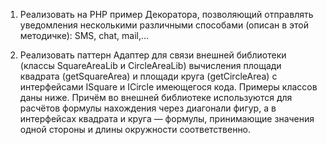 1. Реализовать на PHP пример Декоратора, позволяющий отправлять уведомления
   несколькими различными способами (описан в этой методичке): SMS, chat, mail,...

2. Реализовать паттерн Адаптер для связи внешней библиотеки (классы SquareAreaLib и
   CircleAreaLib) вычисления площади квадрата (getSquareArea) и площади круга
   (getCircleArea) с интерфейсами ISquare и ICircle имеющегося кода. Примеры классов даны
   ниже. Причём во внешней библиотеке используются для расчётов формулы нахождения через
   диагонали фигур, а в интерфейсах квадрата и круга — формулы, принимающие значения
   одной стороны и длины окружности соответственно.
